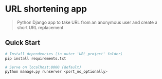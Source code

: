 # URL shortening app

> Python Django app to take URL from an anonymous user and create a short URL replacement

## Quick Start

``` bash
# Install dependencies (in outer 'URL_project' folder)
pip install requirements.txt

# Serve on localhost:8000 (default)
python manage.py runserver <port_no_optionally>
```